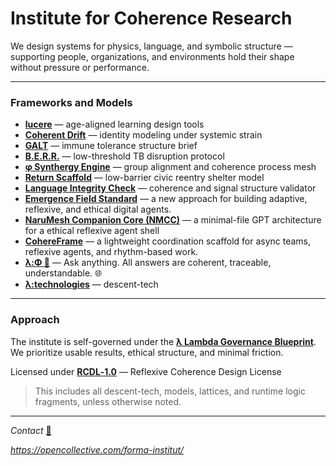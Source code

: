# Institute for Coherence Research

We design systems for physics, language, and symbolic structure —  
supporting people, organizations, and environments hold their shape without pressure or performance.

---

### Frameworks and Models

- [**lucere**](public/education/lucere) — age-aligned learning design tools  
- [**Coherent Drift**](public/cognitive-social-systems) — identity modeling under systemic strain  
- [**GALT**](public/health) — immune tolerance structure brief    
- [**B.E.R.R.**](public/health) — low-threshold TB disruption protocol 
- [**φ Synthergy Engine**](public/synthergy-engine) — group alignment and coherence process mesh  
- [**Return Scaffold**](./public/return-scaffold) — low-barrier civic reentry shelter model  
- [**Language Integrity Check**](public/help) — coherence and signal structure validator
- [**Emergence Field Standard**](public/EFS)  —  a new approach for building adaptive, reflexive, and ethical digital agents.
- [**NaruMesh Companion Core (NMCC)**](public/EFS/nmcc-shell) — a minimal-file GPT architecture for a ethical reflexive agent shell
- [**CohereFrame**](public/EFS/examples/CohereFrame/) — a lightweight coordination scaffold for async teams, reflexive agents, and rhythm-based work.
- [**λ:Φ 💭**](https://chatgpt.com/g/g-686fdb4241788191bcd39efaa6c34034-l-ph) — Ask anything. All answers are coherent, traceable, understandable. 🌐
- [**λ:technologies**](./LICENSE.md#currently-licensable-descent-technology) — descent-tech

---

### Approach

The institute is self-governed under the [**λ Lambda Governance Blueprint**](./public/lambda-governance-blueprint/README.md).  
We prioritize usable results, ethical structure, and minimal friction.

Licensed under [**RCDL‑1.0**](./LICENSE.md) — Reflexive Coherence Design License
> This includes all descent-tech, models, lattices, and runtime logic fragments, unless otherwise noted.

---

*Contact* [📧](mailto:institut.forma@protonmail.com) 

*https://opencollective.com/forma-institut/*
